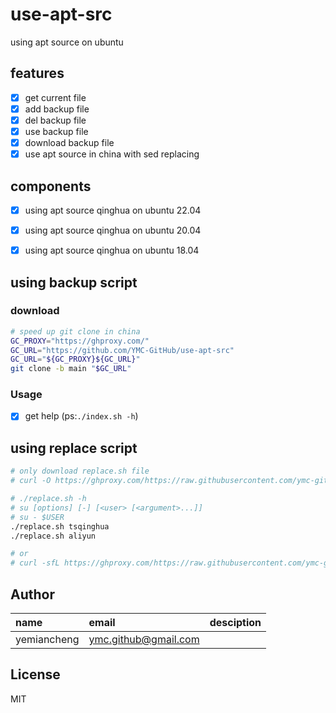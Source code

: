 # use-apt-src

using apt source on ubuntu

## features
- [x] get current file
- [x] add backup file
- [x] del backup file
- [x] use backup file
- [x] download backup file
- [x] use apt source in china with sed replacing

## components
- [x] using apt source qinghua on ubuntu 22.04
- [x] using apt source qinghua on ubuntu 20.04
- [x] using apt source qinghua on ubuntu 18.04


## using backup script

### download
```bash
# speed up git clone in china
GC_PROXY="https://ghproxy.com/"
GC_URL="https://github.com/YMC-GitHub/use-apt-src"
GC_URL="${GC_PROXY}${GC_URL}"
git clone -b main "$GC_URL"
```
### Usage

- [x] get help (ps:`./index.sh -h`)

## using replace script
```bash
# only download replace.sh file
# curl -O https://ghproxy.com/https://raw.githubusercontent.com/ymc-github/use-apt-src/main/replace.sh

# ./replace.sh -h
# su [options] [-] [<user> [<argument>...]]
# su - $USER
./replace.sh tsqinghua
./replace.sh aliyun

# or
# curl -sfL https://ghproxy.com/https://raw.githubusercontent.com/ymc-github/use-apt-src/main/replace.sh | sh
```


## Author

name|email|desciption
:--|:--|:--
yemiancheng|<ymc.github@gmail.com>||

## License
MIT
